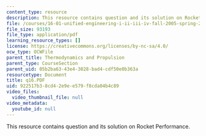 ```yaml
---
content_type: resource
description: This resource contains question and its solution on Rocket Performance.
file: /courses/16-01-unified-engineering-i-ii-iii-iv-fall-2005-spring-2006/922517b38cd42e9ee579f8cda04b4c89_q16.PDF
file_size: 93193
file_type: application/pdf
learning_resource_types: []
license: https://creativecommons.org/licenses/by-nc-sa/4.0/
ocw_type: OCWFile
parent_title: Thermodynamics and Propulsion
parent_type: CourseSection
parent_uid: 05b2ba63-43e4-3028-bad4-cdf50e0b363a
resourcetype: Document
title: q16.PDF
uid: 922517b3-8cd4-2e9e-e579-f8cda04b4c89
video_files:
  video_thumbnail_file: null
video_metadata:
  youtube_id: null
---
```

This resource contains question and its solution on Rocket Performance.